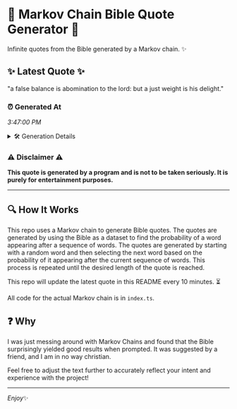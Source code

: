 # 📖 Markov Chain Bible Quote Generator 📖

Infinite quotes from the Bible generated by a Markov chain. ✨

## ✨ Latest Quote ✨
"a false balance is abomination to the lord: but a just weight is his delight."

### ⏰ Generated At
*3:47:00 PM*

<details>
    <summary>🛠️ Generation Details</summary>
    <p>
        <strong>🌱 Seed:</strong> a<br>
        <strong>🔄 Iterations:</strong> 14<br>
        <strong>📜 Context History:</strong><br>[ a ]: false<br>[ a, false ]: balance<br>[ a, false, balance ]: is<br>[ a, false, balance, is ]: abomination<br>[ a, false, balance, is, abomination ]: to<br>[ a, false, balance, is, abomination, to ]: the<br>[ false, balance, is, abomination, to, the ]: lord:<br>[ balance, is, abomination, to, the, lord: ]: but<br>[ is, abomination, to, the, lord:, but ]: a<br>[ abomination, to, the, lord:, but, a ]: just<br>[ to, the, lord:, but, a, just ]: weight<br>[ the, lord:, but, a, just, weight ]: is<br>[ lord:, but, a, just, weight, is ]: his<br>[ but, a, just, weight, is, his ]: delight.<br>
    </p>
</details>

### ⚠️ Disclaimer ⚠️
**This quote is generated by a program and is not to be taken seriously. It is purely for entertainment purposes.**

---

## 🔍 How It Works

This repo uses a Markov chain to generate Bible quotes. The quotes are generated by using the Bible as a dataset to find the probability of a word appearing after a sequence of words. The quotes are generated by starting with a random word and then selecting the next word based on the probability of it appearing after the current sequence of words. This process is repeated until the desired length of the quote is reached.

This repo will update the latest quote in this README every 10 minutes. ⏳

All code for the actual Markov chain is in `index.ts`.

## ❓ Why

I was just messing around with Markov Chains and found that the Bible surprisingly yielded good results when prompted. 
It was suggested by a friend, and I am in no way christian.

Feel free to adjust the text further to accurately reflect your intent and experience with the project!

---

*Enjoy*✨

